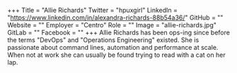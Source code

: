 +++
Title = "Allie Richards"
Twitter = "hpuxgirl"
LinkedIn = "https://www.linkedin.com/in/alexandra-richards-88b54a36/"
GitHub = ""
Website = ""
Employer = "Centro"
Role = ""
Image = "allie-richards.jpg"
GitLab = ""
Facebook = ""
+++
Allie Richards has been ops-ing since before the terms &#34;DevOps&#34; and &#34;Operations Engineering&#34; existed. She is passionate about command lines, automation and performance at scale. When not at work she can usually be found trying to read with a cat on her lap.